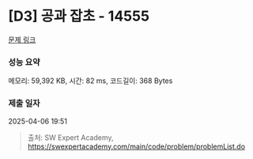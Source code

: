 # [D3] 공과 잡초 - 14555 

[문제 링크](https://swexpertacademy.com/main/code/problem/problemDetail.do?contestProbId=AYGtoa3qARcDFARC) 

### 성능 요약

메모리: 59,392 KB, 시간: 82 ms, 코드길이: 368 Bytes

### 제출 일자

2025-04-06 19:51



> 출처: SW Expert Academy, https://swexpertacademy.com/main/code/problem/problemList.do